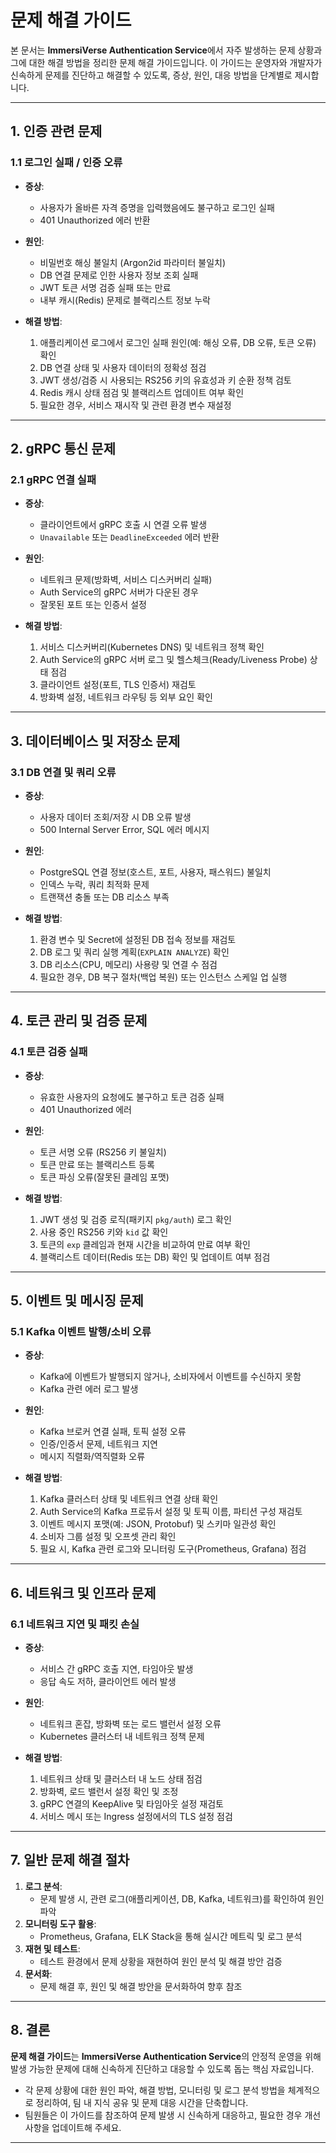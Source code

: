 # 문제 해결 가이드

본 문서는 **ImmersiVerse Authentication Service**에서 자주 발생하는 문제 상황과 그에 대한 해결 방법을 정리한 문제 해결 가이드입니다. 이 가이드는 운영자와 개발자가 신속하게 문제를 진단하고 해결할 수 있도록, 증상, 원인, 대응 방법을 단계별로 제시합니다.

---

## 1. 인증 관련 문제

### 1.1 로그인 실패 / 인증 오류

- **증상**:  
  - 사용자가 올바른 자격 증명을 입력했음에도 불구하고 로그인 실패
  - 401 Unauthorized 에러 반환

- **원인**:  
  - 비밀번호 해싱 불일치 (Argon2id 파라미터 불일치)
  - DB 연결 문제로 인한 사용자 정보 조회 실패
  - JWT 토큰 서명 검증 실패 또는 만료
  - 내부 캐시(Redis) 문제로 블랙리스트 정보 누락

- **해결 방법**:  
  1. 애플리케이션 로그에서 로그인 실패 원인(예: 해싱 오류, DB 오류, 토큰 오류) 확인  
  2. DB 연결 상태 및 사용자 데이터의 정확성 점검  
  3. JWT 생성/검증 시 사용되는 RS256 키의 유효성과 키 순환 정책 검토  
  4. Redis 캐시 상태 점검 및 블랙리스트 업데이트 여부 확인  
  5. 필요한 경우, 서비스 재시작 및 관련 환경 변수 재설정

---

## 2. gRPC 통신 문제

### 2.1 gRPC 연결 실패

- **증상**:  
  - 클라이언트에서 gRPC 호출 시 연결 오류 발생  
  - `Unavailable` 또는 `DeadlineExceeded` 에러 반환

- **원인**:  
  - 네트워크 문제(방화벽, 서비스 디스커버리 실패)  
  - Auth Service의 gRPC 서버가 다운된 경우  
  - 잘못된 포트 또는 인증서 설정

- **해결 방법**:  
  1. 서비스 디스커버리(Kubernetes DNS) 및 네트워크 정책 확인  
  2. Auth Service의 gRPC 서버 로그 및 헬스체크(Ready/Liveness Probe) 상태 점검  
  3. 클라이언트 설정(포트, TLS 인증서) 재검토  
  4. 방화벽 설정, 네트워크 라우팅 등 외부 요인 확인

---

## 3. 데이터베이스 및 저장소 문제

### 3.1 DB 연결 및 쿼리 오류

- **증상**:  
  - 사용자 데이터 조회/저장 시 DB 오류 발생  
  - 500 Internal Server Error, SQL 에러 메시지

- **원인**:  
  - PostgreSQL 연결 정보(호스트, 포트, 사용자, 패스워드) 불일치  
  - 인덱스 누락, 쿼리 최적화 문제  
  - 트랜잭션 충돌 또는 DB 리소스 부족

- **해결 방법**:  
  1. 환경 변수 및 Secret에 설정된 DB 접속 정보를 재검토  
  2. DB 로그 및 쿼리 실행 계획(`EXPLAIN ANALYZE`) 확인  
  3. DB 리소스(CPU, 메모리) 사용량 및 연결 수 점검  
  4. 필요한 경우, DB 복구 절차(백업 복원) 또는 인스턴스 스케일 업 실행

---

## 4. 토큰 관리 및 검증 문제

### 4.1 토큰 검증 실패

- **증상**:  
  - 유효한 사용자의 요청에도 불구하고 토큰 검증 실패  
  - 401 Unauthorized 에러

- **원인**:  
  - 토큰 서명 오류 (RS256 키 불일치)  
  - 토큰 만료 또는 블랙리스트 등록
  - 토큰 파싱 오류(잘못된 클레임 포맷)

- **해결 방법**:  
  1. JWT 생성 및 검증 로직(패키지 `pkg/auth`) 로그 확인  
  2. 사용 중인 RS256 키와 `kid` 값 확인  
  3. 토큰의 `exp` 클레임과 현재 시간을 비교하여 만료 여부 확인  
  4. 블랙리스트 데이터(Redis 또는 DB) 확인 및 업데이트 여부 점검

---

## 5. 이벤트 및 메시징 문제

### 5.1 Kafka 이벤트 발행/소비 오류

- **증상**:  
  - Kafka에 이벤트가 발행되지 않거나, 소비자에서 이벤트를 수신하지 못함  
  - Kafka 관련 에러 로그 발생

- **원인**:  
  - Kafka 브로커 연결 실패, 토픽 설정 오류  
  - 인증/인증서 문제, 네트워크 지연  
  - 메시지 직렬화/역직렬화 오류

- **해결 방법**:  
  1. Kafka 클러스터 상태 및 네트워크 연결 상태 확인  
  2. Auth Service의 Kafka 프로듀서 설정 및 토픽 이름, 파티션 구성 재검토  
  3. 이벤트 메시지 포맷(예: JSON, Protobuf) 및 스키마 일관성 확인  
  4. 소비자 그룹 설정 및 오프셋 관리 확인  
  5. 필요 시, Kafka 관련 로그와 모니터링 도구(Prometheus, Grafana) 점검

---

## 6. 네트워크 및 인프라 문제

### 6.1 네트워크 지연 및 패킷 손실

- **증상**:  
  - 서비스 간 gRPC 호출 지연, 타임아웃 발생  
  - 응답 속도 저하, 클라이언트 에러 발생

- **원인**:  
  - 네트워크 혼잡, 방화벽 또는 로드 밸런서 설정 오류  
  - Kubernetes 클러스터 내 네트워크 정책 문제

- **해결 방법**:  
  1. 네트워크 상태 및 클러스터 내 노드 상태 점검  
  2. 방화벽, 로드 밸런서 설정 확인 및 조정  
  3. gRPC 연결의 KeepAlive 및 타임아웃 설정 재검토  
  4. 서비스 메시 또는 Ingress 설정에서의 TLS 설정 점검

---

## 7. 일반 문제 해결 절차

1. **로그 분석**:  
   - 문제 발생 시, 관련 로그(애플리케이션, DB, Kafka, 네트워크)를 확인하여 원인 파악
2. **모니터링 도구 활용**:  
   - Prometheus, Grafana, ELK Stack을 통해 실시간 메트릭 및 로그 분석
3. **재현 및 테스트**:  
   - 테스트 환경에서 문제 상황을 재현하여 원인 분석 및 해결 방안 검증
4. **문서화**:  
   - 문제 해결 후, 원인 및 해결 방안을 문서화하여 향후 참조

---

## 8. 결론

**문제 해결 가이드**는 **ImmersiVerse Authentication Service**의 안정적 운영을 위해 발생 가능한 문제에 대해 신속하게 진단하고 대응할 수 있도록 돕는 핵심 자료입니다.  
- 각 문제 상황에 대한 원인 파악, 해결 방법, 모니터링 및 로그 분석 방법을 체계적으로 정리하여, 팀 내 지식 공유 및 문제 대응 시간을 단축합니다.  
- 팀원들은 이 가이드를 참조하여 문제 발생 시 신속하게 대응하고, 필요한 경우 개선 사항을 업데이트해 주세요.

---